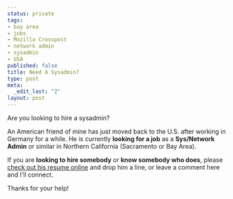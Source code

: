 ```yaml
--- 
status: private
tags: 
- bay area
- jobs
- Mozilla Crosspost
- network admin
- sysadmin
- USA
published: false
title: Need A Sysadmin?
type: post
meta: 
  _edit_last: "2"
layout: post
---
```

Are you looking to hire a sysadmin?

An American friend of mine has just moved back to the U.S. after working in Germany for a while. He is currently <strong>looking for a job</strong> as a <strong>Sys/Network Admin</strong> or similar in Northern California (Sacramento or Bay Area).

If you are <strong>looking to hire somebody</strong> or <strong>know somebody who does</strong>, please <a href="http://justindow.com/Files/Resume-en.pdf">check out his resume online</a> and drop him a line, or leave a comment here and I'll connect.

Thanks for your help!
